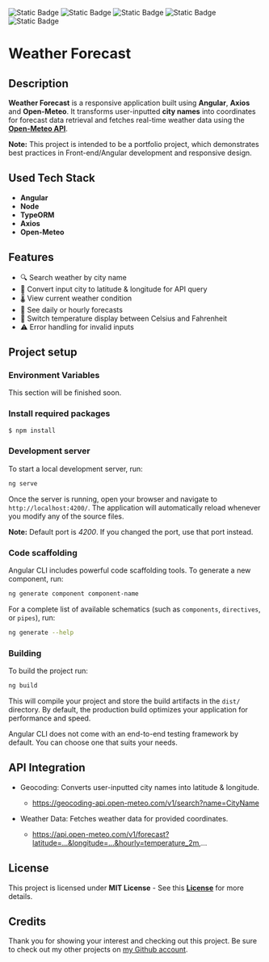 ![Static Badge](https://img.shields.io/badge/angular-v19.2.0-red)
![Static Badge](https://img.shields.io/badge/npm-v19.2.15-red)
![Static Badge](https://img.shields.io/badge/npm-v11.4.2-green)
![Static Badge](https://img.shields.io/badge/node-v22.16.0-green)
![Static Badge](https://img.shields.io/badge/License-MIT-cyan)

# Weather Forecast

## Description

**Weather Forecast** is a responsive application built using **Angular**, **Axios** and **Open-Meteo**. It transforms user-inputted **city names** into coordinates for forecast data retrieval and fetches real-time weather data using the **[Open-Meteo API](https://open-meteo.com/)**.

**Note:** This project is intended to be a portfolio project, which demonstrates best practices in Front-end/Angular development and responsive design.


## Used Tech Stack

- **Angular**
- **Node**
- **TypeORM**
- **Axios**
- **Open-Meteo**

## Features

- 🔍 Search weather by city name
- 📍 Convert input city to latitude & longitude for API query
- 🌡️ View current weather condition
- 📆 See daily or hourly forecasts
- 🔄 Switch temperature display between Celsius and Fahrenheit
- ⚠️ Error handling for invalid inputs

## Project setup

### Environment Variables

This section will be finished soon.

### Install required packages

```bash
$ npm install
```

### Development server

To start a local development server, run:

```bash
ng serve
```

Once the server is running, open your browser and navigate to `http://localhost:4200/`. The application will automatically reload whenever you modify any of the source files.

**Note:** Default port is _4200_. If you changed the port, use that port instead.

### Code scaffolding

Angular CLI includes powerful code scaffolding tools. To generate a new component, run:

```bash
ng generate component component-name
```

For a complete list of available schematics (such as `components`, `directives`, or `pipes`), run:

```bash
ng generate --help
```

### Building

To build the project run:

```bash
ng build
```

This will compile your project and store the build artifacts in the `dist/` directory. By default, the production build optimizes your application for performance and speed.

Angular CLI does not come with an end-to-end testing framework by default. You can choose one that suits your needs.

## API Integration
- Geocoding: Converts user-inputted city names into latitude & longitude.
  - https://geocoding-api.open-meteo.com/v1/search?name=CityName

- Weather Data: Fetches weather data for provided coordinates.
  - https://api.open-meteo.com/v1/forecast?latitude=...&longitude=...&hourly=temperature_2m,...

## License

This project is licensed under **MIT License** - See this **[License](https://github.com/Chantuu/Weather_Forecast/blob/main/LICENSE)** for more details.

## Credits

Thank you for showing your interest and checking out this project. Be sure to check out my other projects on [my Github account](https://github.com/Chantuu).
